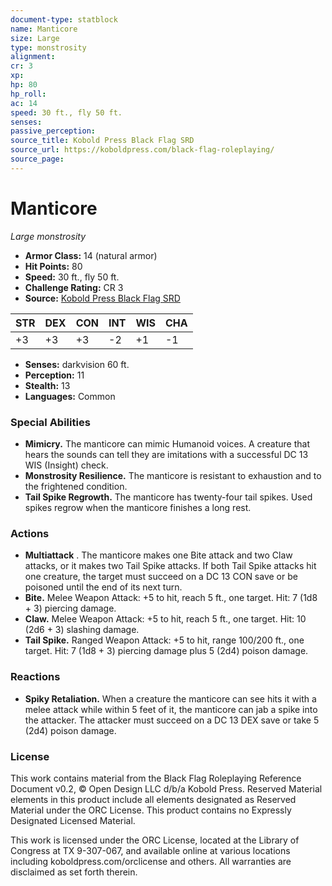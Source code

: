 ```yaml
---
document-type: statblock
name: Manticore
size: Large
type: monstrosity
alignment: 
cr: 3
xp: 
hp: 80
hp_roll: 
ac: 14
speed: 30 ft., fly 50 ft.
senses: 
passive_perception: 
source_title: Kobold Press Black Flag SRD
source_url: https://koboldpress.com/black-flag-roleplaying/
source_page: 
---
```


# Manticore

*Large monstrosity*

- **Armor Class:** 14 (natural armor)
- **Hit Points:** 80
- **Speed:** 30 ft., fly 50 ft.
- **Challenge Rating:** CR 3
- **Source:** [Kobold Press Black Flag SRD](https://koboldpress.com/black-flag-roleplaying/)

| STR | DEX | CON | INT | WIS | CHA |
| --- | --- | --- | --- | --- | --- |
| +3 | +3 | +3 | -2 | +1 | -1 |

- **Senses:** darkvision 60 ft.
- **Perception:** 11
- **Stealth:** 13
- **Languages:** Common

### Special Abilities

- **Mimicry.** The manticore can mimic Humanoid voices. A creature that hears the sounds can tell they are imitations with a successful DC 13 WIS (Insight) check.
- **Monstrosity Resilience.** The manticore is resistant to exhaustion and to the frightened condition.
- **Tail Spike Regrowth.** The manticore has twenty-four tail spikes. Used spikes regrow when the manticore finishes a long rest.

### Actions

- **Multiattack** . The manticore makes one Bite attack and two Claw attacks, or it makes two Tail Spike attacks. If both Tail Spike attacks hit one creature, the target must succeed on a DC 13 CON save or be poisoned until the end of its next turn.
- **Bite.** Melee Weapon Attack: +5 to hit, reach 5 ft., one target. Hit: 7 (1d8 + 3) piercing damage.
- **Claw.** Melee Weapon Attack: +5 to hit, reach 5 ft., one target. Hit: 10 (2d6 + 3) slashing damage.
- **Tail Spike.** Ranged Weapon Attack: +5 to hit, range 100/200 ft., one target. Hit: 7 (1d8 + 3) piercing damage plus 5 (2d4) poison damage.

### Reactions

- **Spiky Retaliation.** When a creature the manticore can see hits it with a melee attack while within 5 feet of it, the manticore can jab a spike into the attacker. The attacker must succeed on a DC 13 DEX save or take 5 (2d4) poison damage.

### License

This work contains material from the Black Flag Roleplaying Reference Document v0.2, © Open Design LLC d/b/a Kobold Press. Reserved Material elements in this product include all elements designated as Reserved Material under the ORC License. This product contains no Expressly Designated Licensed Material.

This work is licensed under the ORC License, located at the Library of Congress at TX 9-307-067, and available online at various locations including koboldpress.com/orclicense and others. All warranties are disclaimed as set forth therein.
